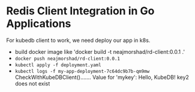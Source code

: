 # Redis Client Integration in Go Applications



For kubedb client to work, we need deploy our app in k8s.
- build docker image like 'docker build -t neajmorshad/rd-client:0.0.1 .'
- `docker push neajmorshad/rd-client:0.0.1`
- `kubectl apply -f deployment.yaml`
- `kubectl logs -f my-app-deployment-7c64dc9b7b-qm9mw` 
CheckWithKubeDBClient().......
Value for 'mykey': Hello, KubeDB!
key2 does not exist




